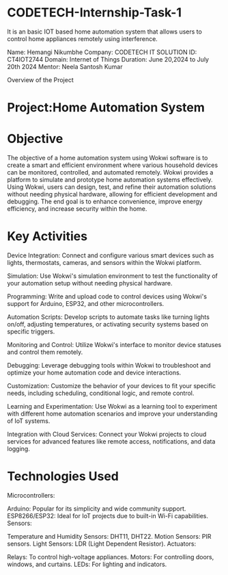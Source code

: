 # CODETECH-Internship-Task-1
It is an basic IOT based home automation system that allows users to control home appliances remotely using interference.

Name: Hemangi Nikumbhe
Company: CODETECH IT SOLUTION
ID: CT4IOT2744
Domain: Internet of Things
Duration: June 20,2024 to July 20th 2024
Mentor: Neela Santosh Kumar


Overview of the Project

# Project:Home Automation System

# Objective
The objective of a home automation system using Wokwi software is to create a smart and efficient environment where various household devices can be monitored, controlled, and automated remotely. Wokwi provides a platform to simulate and prototype home automation systems effectively. Using Wokwi, users can design, test, and refine their automation solutions without needing physical hardware, allowing for efficient development and debugging. The end goal is to enhance convenience, improve energy efficiency, and increase security within the home.

# Key Activities
Device Integration: Connect and configure various smart devices such as lights, thermostats, cameras, and sensors within the Wokwi platform.

Simulation: Use Wokwi's simulation environment to test the functionality of your automation setup without needing physical hardware.

Programming: Write and upload code to control devices using Wokwi's support for Arduino, ESP32, and other microcontrollers.

Automation Scripts: Develop scripts to automate tasks like turning lights on/off, adjusting temperatures, or activating security systems based on specific triggers.

Monitoring and Control: Utilize Wokwi's interface to monitor device statuses and control them remotely.

Debugging: Leverage debugging tools within Wokwi to troubleshoot and optimize your home automation code and device interactions.

Customization: Customize the behavior of your devices to fit your specific needs, including scheduling, conditional logic, and remote control.

Learning and Experimentation: Use Wokwi as a learning tool to experiment with different home automation scenarios and improve your understanding of IoT systems.

Integration with Cloud Services: Connect your Wokwi projects to cloud services for advanced features like remote access, notifications, and data logging.

# Technologies Used
Microcontrollers:

Arduino: Popular for its simplicity and wide community support.
ESP8266/ESP32: Ideal for IoT projects due to built-in Wi-Fi capabilities.
Sensors:

Temperature and Humidity Sensors: DHT11, DHT22.
Motion Sensors: PIR sensors.
Light Sensors: LDR (Light Dependent Resistor).
Actuators:

Relays: To control high-voltage appliances.
Motors: For controlling doors, windows, and curtains.
LEDs: For lighting and indicators.
